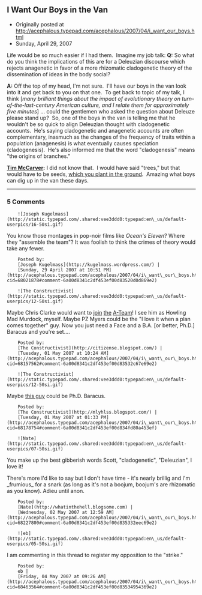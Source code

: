 ## I Want Our Boys in the Van

 * Originally posted at http://acephalous.typepad.com/acephalous/2007/04/i_want_our_boys.html
 * Sunday, April 29, 2007



Life would be so much easier if I had them.  Imagine my job talk:
**Q:** So what do you think the implications of this are for a Deleuzian discourse which rejects anagenetic in favor of a more rhizomatic cladogenetic theory of the dissemination of ideas in the body social?

**A:** Off the top of my head, I'm not sure.  I'll have our boys in the van look into it and get back to you on that one.  To get back to topic of my talk, I think [_many brilliant things about the impact of evolutionary theory on turn-of-the-last-century American culture, and I relate them for approximately five minutes_] ... could the gentlemen who asked the question about Deleuze please stand up?  So, one of the boys in the van is telling me that he wouldn't be so quick to align Deleuzian thought with cladogenetic accounts.  He's saying cladogenetic and anagenetic accounts are often complementary, inasmuch as the changes of the frequency of traits within a population (anagenesis) is what eventually causes speciation (cladogenesis).  He's also informed me that the word "cladogenesis" means "the origins of branches."

**[Tim McCarver](http://en.wikipedia.org/wiki/Tim\_McCarver):** I did not know that.  I would have said "trees," but that would have to be seeds, [which you plant in the ground](http://en.wikipedia.org/wiki/Tim\_McCarver#Stating\_the\_obvious).  Amazing what boys can dig up in the van these days.
		

* * *

### 5 Comments 

		

                
[]()

	

		![Joseph Kugelmass](http://static.typepad.com/.shared:vee3ddd0:typepad:en\_us/default-userpics/16-50si.gif)
	

	

		

You know those montages in pop-noir films like _Ocean's Eleven_? Where they "assemble the team"? It was foolish to think the crimes of theory would take any fewer.

	

		Posted by:
		[Joseph Kugelmass](http://kugelmass.wordpress.com/) |
		[Sunday, 29 April 2007 at 10:51 PM](http://acephalous.typepad.com/acephalous/2007/04/i\_want\_our\_boys.html?cid=68021878#comment-6a00d8341c2df453ef00d83520d0d869e2)

[]()

	

		![The Constructivist](http://static.typepad.com/.shared:vee3ddd0:typepad:en\_us/default-userpics/12-50si.gif)
	

	

		

Maybe Chris Clarke would want to [join](http://faultline.org/index.php/site/comments/as\_the\_joshua\_tree\_book\_gets\_ever\_more\_complicated/) [the](http://faultline.org/index.php/site/comments/understanding/) [A-Team](http://faultline.org/index.php/site/comments/what\_really\_bothers\_the\_creationists/)!  I see him as Howling Mad Murdock, myself.  Maybe PZ Myers could be the "I love it when a plan comes together" guy.  Now you just need a Face and a B.A. [or better, Ph.D.] Baracus and you're set....

	

		Posted by:
		[The Constructivist](http://citizense.blogspot.com/) |
		[Tuesday, 01 May 2007 at 10:24 AM](http://acephalous.typepad.com/acephalous/2007/04/i\_want\_our\_boys.html?cid=68157562#comment-6a00d8341c2df453ef00d83532c67e69e2)

[]()

	

		![The Constructivist](http://static.typepad.com/.shared:vee3ddd0:typepad:en\_us/default-userpics/12-50si.gif)
	

	

		

Maybe [this guy](http://www.smithsonianmagazine.com/issues/2007/may/tribute-linnaeus.php) could be Ph.D. Baracus.

	

		Posted by:
		[The Constructivist](http://mlyhlss.blogspot.com/) |
		[Tuesday, 01 May 2007 at 01:33 PM](http://acephalous.typepad.com/acephalous/2007/04/i\_want\_our\_boys.html?cid=68178754#comment-6a00d8341c2df453ef00d834fd80a453ef)

[]()

	

		![Nate](http://static.typepad.com/.shared:vee3ddd0:typepad:en\_us/default-userpics/07-50si.gif)
	

	

		

You make up the best gibberish words Scott, "cladogenetic", "Deleuzian", I love it! 

There's more I'd like to say but I don't have time - it's nearly brillig and I'm \_frumious\_ for a snark (as long as it's not a boojum, boojum's are rhizomatic as you know). Adieu until anon.

	

		Posted by:
		[Nate](http://whatinthehell.blogsome.com) |
		[Wednesday, 02 May 2007 at 12:59 AM](http://acephalous.typepad.com/acephalous/2007/04/i\_want\_our\_boys.html?cid=68227800#comment-6a00d8341c2df453ef00d835332eec69e2)

[]()

	

		![eb](http://static.typepad.com/.shared:vee3ddd0:typepad:en\_us/default-userpics/05-50si.gif)
	

	

		

I am commenting in this thread to register my opposition to the "strike."

	

		Posted by:
		eb |
		[Friday, 04 May 2007 at 09:26 AM](http://acephalous.typepad.com/acephalous/2007/04/i\_want\_our\_boys.html?cid=68463564#comment-6a00d8341c2df453ef00d83534954369e2)

		

        